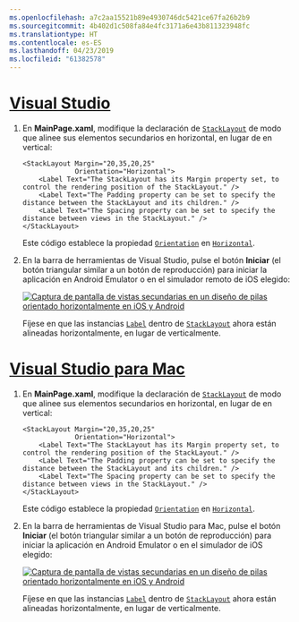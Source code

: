 ```yaml
---
ms.openlocfilehash: a7c2aa15521b89e4930746dc5421ce67fa26b2b9
ms.sourcegitcommit: 4b402d1c508fa84e4fc3171a6e43b811323948fc
ms.translationtype: HT
ms.contentlocale: es-ES
ms.lasthandoff: 04/23/2019
ms.locfileid: "61382578"
---
```

# <a name="visual-studiotabvswin"></a>[Visual Studio](#tab/vswin)

1. En **MainPage.xaml**, modifique la declaración de [`StackLayout`](xref:Xamarin.Forms.StackLayout) de modo que alinee sus elementos secundarios en horizontal, en lugar de en vertical:

    ```xaml
    <StackLayout Margin="20,35,20,25"
                 Orientation="Horizontal">
        <Label Text="The StackLayout has its Margin property set, to control the rendering position of the StackLayout." />
        <Label Text="The Padding property can be set to specify the distance between the StackLayout and its children." />
        <Label Text="The Spacing property can be set to specify the distance between views in the StackLayout." />
    </StackLayout>
    ```

    Este código establece la propiedad [`Orientation`](xref:Xamarin.Forms.StackLayout.Orientation) en [`Horizontal`](xref:Xamarin.Forms.StackOrientation.Horizontal).

1. En la barra de herramientas de Visual Studio, pulse el botón **Iniciar** (el botón triangular similar a un botón de reproducción) para iniciar la aplicación en Android Emulator o en el simulador remoto de iOS elegido:

    [![Captura de pantalla de vistas secundarias en un diseño de pilas orientado horizontalmente en iOS y Android](../images/orientation.png "Diseño de pila que contiene instancias de etiquetas orientadas horizontalmente")](../images/orientation-large.png#lightbox "Diseño de pila que contiene instancias de etiquetas orientadas horizontalmente")

    Fíjese en que las instancias [`Label`](xref:Xamarin.Forms.Label) dentro de [`StackLayout`](xref:Xamarin.Forms.StackLayout) ahora están alineadas horizontalmente, en lugar de verticalmente.

# <a name="visual-studio-for-mactabvsmac"></a>[Visual Studio para Mac](#tab/vsmac)

1. En **MainPage.xaml**, modifique la declaración de [`StackLayout`](xref:Xamarin.Forms.StackLayout) de modo que alinee sus elementos secundarios en horizontal, en lugar de en vertical:

    ```xaml
    <StackLayout Margin="20,35,20,25"
                 Orientation="Horizontal">
        <Label Text="The StackLayout has its Margin property set, to control the rendering position of the StackLayout." />
        <Label Text="The Padding property can be set to specify the distance between the StackLayout and its children." />
        <Label Text="The Spacing property can be set to specify the distance between views in the StackLayout." />
    </StackLayout>
    ```

    Este código establece la propiedad [`Orientation`](xref:Xamarin.Forms.StackLayout.Orientation) en [`Horizontal`](xref:Xamarin.Forms.StackOrientation.Horizontal).

1. En la barra de herramientas de Visual Studio para Mac, pulse el botón **Iniciar** (el botón triangular similar a un botón de reproducción) para iniciar la aplicación en Android Emulator o en el simulador de iOS elegido:

    [![Captura de pantalla de vistas secundarias en un diseño de pilas orientado horizontalmente en iOS y Android](../images/orientation.png "Diseño de pila que contiene instancias de etiquetas orientadas horizontalmente")](../images/orientation-large.png#lightbox "Diseño de pila que contiene instancias de etiquetas orientadas horizontalmente")

    Fíjese en que las instancias [`Label`](xref:Xamarin.Forms.Label) dentro de [`StackLayout`](xref:Xamarin.Forms.StackLayout) ahora están alineadas horizontalmente, en lugar de verticalmente.
